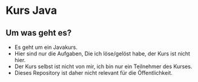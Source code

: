 # Kurs Java
## Um was geht es?
* Es geht um ein Javakurs.
* Hier sind nur die Aufgaben, Die ich löse/gelöst habe, der Kurs ist nicht hier.
* Der Kurs selbst ist nicht von mir, ich bin nur ein Teilnehmer des Kurses.
* Dieses Repository ist daher nicht relevant für die Öffentlichkeit.